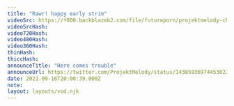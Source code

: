 ```yaml
---
title: "Rawr! happy early strim"
videoSrc: https://f000.backblazeb2.com/file/futureporn/projektmelody-chaturbate-2021-09-16.mp4
videoSrcHash: 
video720Hash: 
video480Hash: 
video360Hash: 
thinHash: 
thiccHash: 
announceTitle: "Here comes trouble"
announceUrl: https://twitter.com/ProjektMelody/status/1438593697445302274
date: 2021-09-16T20:00:39.000Z
note: 
layout: layouts/vod.njk
---
```

